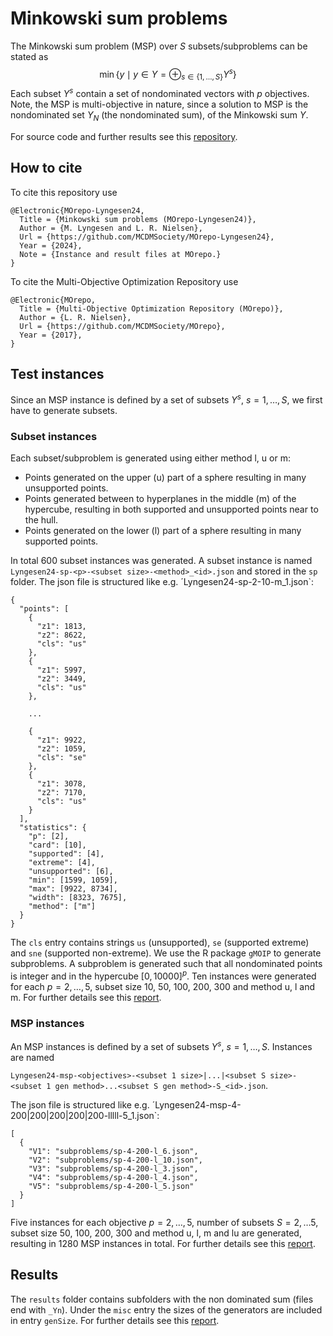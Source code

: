 # Minkowski sum problems 

The Minkowski sum problem (MSP) over $S$ subsets/subproblems can be stated as 
$$\min\{y \mid y \in Y = \oplus_{s \in \{1,\ldots,S\}} Y^s  \}$$
Each subset $Y^s$ contain a set of nondominated vectors with $p$ objectives.
Note, the MSP is multi-objective in nature, since a solution to MSP is the nondominated set $Y_N$
(the nondominated sum), of the Minkowski sum $Y$. 

For source code and further results see this [repository](https://github.com/lyngesen/minkowski_theory).

## How to cite

To cite this repository use 

```
@Electronic{MOrepo-Lyngesen24,
  Title = {Minkowski sum problems (MOrepo-Lyngesen24)},
  Author = {M. Lyngesen and L. R. Nielsen},
  Url = {https://github.com/MCDMSociety/MOrepo-Lyngesen24},
  Year = {2024},
  Note = {Instance and result files at MOrepo.}
}
```

To cite the Multi-Objective Optimization Repository use

```
@Electronic{MOrepo,
  Title = {Multi-Objective Optimization Repository (MOrepo)},
  Author = {L. R. Nielsen},
  Url = {https://github.com/MCDMSociety/MOrepo},
  Year = {2017},
}
```


## Test instances

Since an MSP instance is defined by a set of subsets $Y^s$, $s = 1,\ldots,S$, we first have to 
generate subsets.

### Subset instances

Each  subset/subproblem is generated using either method l, u or m:

  - Points generated on the upper (u) part of a sphere resulting in many unsupported points.
  - Points generated between to hyperplanes in the middle (m) of the hypercube, resulting in both 
    supported and unsupported points near to the hull.
  - Points generated on the lower (l) part of a sphere resulting in many supported points.

In total 600 subset instances was generated. A subset instance is named `Lyngesen24-sp-<p>-<subset
size>-<method>_<id>.json` and stored in the `sp` folder. The json file is structured like
e.g. ´Lyngesen24-sp-2-10-m_1.json`:

```
{
  "points": [
    {
      "z1": 1813,
      "z2": 8622,
      "cls": "us"
    },
    {
      "z1": 5997,
      "z2": 3449,
      "cls": "us"
    },

    ...

    {
      "z1": 9922,
      "z2": 1059,
      "cls": "se"
    },
    {
      "z1": 3078,
      "z2": 7170,
      "cls": "us"
    }
  ],
  "statistics": {
    "p": [2],
    "card": [10],
    "supported": [4],
    "extreme": [4],
    "unsupported": [6],
    "min": [1599, 1059],
    "max": [9922, 8734],
    "width": [8323, 7675],
    "method": ["m"]
  }
}
```

The `cls` entry contains strings `us` (unsupported), `se` (supported extreme) and `sne` (supported
non-extreme). We use the R package `gMOIP` to generate subproblems. A subproblem is generated such
that all nondominated points is integer and in the hypercube $[0, 10000]^p$. Ten instances were
generated for each $p=2,\ldots, 5$, subset size 10, 50, 100, 200, 300 and method u, l and m. For 
further details see this [report](https://mcdmsociety.github.io/MOrepo-Lyngesen24/msp-gen.html). 


### MSP instances

An MSP instances is defined by a set of subsets $Y^s$, $s = 1,\ldots,S$. Instances are named 

`Lyngesen24-msp-<objectives>-<subset 1 size>|...|<subset S size>-<subset 1 gen method>...<subset S gen method>-S_<id>.json`. 

The json file is structured like e.g. ´Lyngesen24-msp-4-200|200|200|200|200-lllll-5_1.json`:

```
[
  {
    "V1": "subproblems/sp-4-200-l_6.json",
    "V2": "subproblems/sp-4-200-l_10.json",
    "V3": "subproblems/sp-4-200-l_3.json",
    "V4": "subproblems/sp-4-200-l_4.json",
    "V5": "subproblems/sp-4-200-l_5.json"
  }
]
```

Five instances for each objective $p=2,\ldots, 5$, number of subsets $S = 2, \ldots 5$, subset size 
50, 100, 200, 300 and method u, l, m and lu are generated, resulting in 1280 MSP instances in 
total. For further details see this [report](https://mcdmsociety.github.io/MOrepo-Lyngesen24/msp-gen.html). 


## Results 

The `results` folder contains subfolders with the non dominated sum (files end with `_Yn`). Under
the `misc` entry the sizes of the generators are included in entry `genSize`. For further details 
see this [report](https://mcdmsociety.github.io/MOrepo-Lyngesen24/results.html). 






